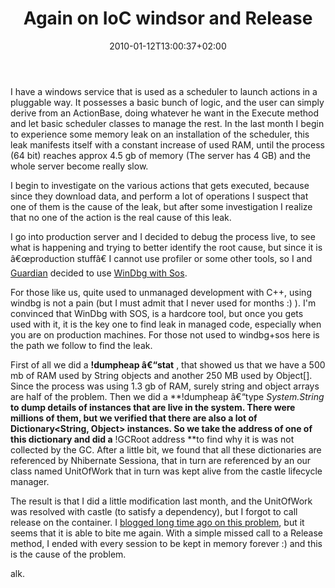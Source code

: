 ﻿---
title: "Again on IoC windsor and Release"
description: ""
date: 2010-01-12T13:00:37+02:00
draft: false
tags: [General]
categories: [General]
---
I have a windows service that is used as a scheduler to launch actions in a pluggable way. It possesses a basic bunch of logic, and the user can simply derive from an ActionBase, doing whatever he want in the Execute method and let basic scheduler classes to manage the rest. In the last month I begin to experience some memory leak on an installation of the scheduler, this leak manifests itself with a constant increase of used RAM, until the process (64 bit) reaches approx 4.5 gb of memory (The server has 4 GB) and the whole server become really slow.

I begin to investigate on the various actions that gets executed, because since they download data, and perform a lot of operations I suspect that one of them is the cause of the leak, but after some investigation I realize that no one of the action is the real cause of this leak.

I go into production server and I decided to debug the process live, to see what is happening and trying to better identify the root cause, but since it is â€œproduction stuffâ€ I cannot use profiler or some other tools, so I and [Guardian](http://www.primordialcode.com/) decided to use [WinDbg with Sos](http://blogs.msdn.com/joaol/archive/2008/09/03/how-to-use-windbg-to-debug-a-dump-of-a-32bit-net-app-running-on-a-x64-machine.aspx).

For those like us, quite used to unmanaged development with C++, using windbg is not a pain (but I must admit that I never used for months :) ). I'm convinced that WinDbg with SOS, is a hardcore tool, but once you gets used with it, it is the key one to find leak in managed code, especially when you are on production machines. For those not used to windbg+sos here is the path we follow to find the leak.

First of all we did a  **!dumpheap â€“stat** , that showed us that we have a 500 mb of RAM used by String objects and another 250 MB used by Object[]. Since the process was using 1.3 gb of RAM, surely string and object arrays are half of the problem. Then we did a **!dumpheap â€“type *System.String* **to dump details of instances that are live in the system. There were millions of them, but we verified that there are also a lot of Dictionary&lt;String, Object&gt; instances. So we take the address of one of this dictionary and did a** !GCRoot address **to find why it is was not collected by the GC. After a little bit, we found that all these dictionaries are referenced by Nhibernate Sessiona, that in turn are referenced by an our class named UnitOfWork that in turn was kept alive from the castle lifecycle manager.

The result is that I did a little modification last month, and the UnitOfWork was resolved with castle (to satisfy a dependency), but I forgot to call release on the container. I [blogged long time ago on this problem](http://www.codewrecks.com/blog/index.php/2007/08/08/the-importance-of-windsorcontainerrelease/), but it seems that it is able to bite me again. With a simple missed call to a Release method, I ended with every session to be kept in memory forever :) and this is the cause of the problem.

alk.
